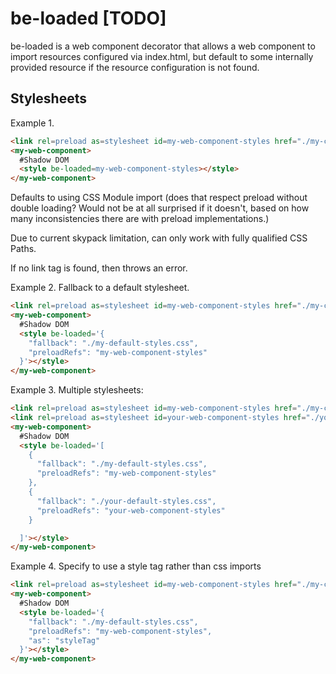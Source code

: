 # be-loaded [TODO]

be-loaded is a web component decorator that allows a web component to import resources configured via index.html, but default to some internally provided resource if the resource configuration is not found.

## Stylesheets

Example 1.


```html
<link rel=preload as=stylesheet id=my-web-component-styles href="./my-customized-styles.css">
<my-web-component>
  #Shadow DOM
  <style be-loaded=my-web-component-styles></style>
</my-web-component>
```



Defaults to using CSS Module import (does that respect preload without double loading?  Would not be at all surprised if it doesn't, based on how many inconsistencies there are with preload implementations.)

Due to current skypack limitation, can only work with fully qualified CSS Paths.


If no link tag is found, then throws an error.


Example 2.  Fallback to a default stylesheet.

```html
<link rel=preload as=stylesheet id=my-web-component-styles href="./my-customized-styles.css">
<my-web-component>
  #Shadow DOM
  <style be-loaded='{
    "fallback": "./my-default-styles.css",
    "preloadRefs": "my-web-component-styles"
  }'></style>
</my-web-component>
```

Example 3.  Multiple stylesheets:

```html
<link rel=preload as=stylesheet id=my-web-component-styles href="./my-customized-styles.css">
<link rel=preload as=stylesheet id=your-web-component-styles href="./your-customized-styles.css">
<my-web-component>
  #Shadow DOM
  <style be-loaded='[
    {
      "fallback": "./my-default-styles.css",
      "preloadRefs": "my-web-component-styles"
    },
    {
      "fallback": "./your-default-styles.css",
      "preloadRefs": "your-web-component-styles"
    }

  ]'></style>
</my-web-component>
```

Example 4.  Specify to use a style tag rather than css imports

```html
<link rel=preload as=stylesheet id=my-web-component-styles href="./my-customized-styles.css">
<my-web-component>
  #Shadow DOM
  <style be-loaded='{
    "fallback": "./my-default-styles.css",
    "preloadRefs": "my-web-component-styles",
    "as": "styleTag"
  }'></style>
</my-web-component>
```



